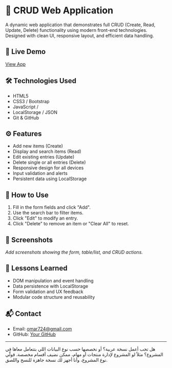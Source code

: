 # 🧮 CRUD Web Application

A dynamic web application that demonstrates full CRUD (Create, Read, Update, Delete) functionality using modern front-end technologies. Designed with clean UI, responsive layout, and efficient data handling.

## 🔗 Live Demo
[View App](https://omar-rehann.github.io/Crud-Applction/)

## 🛠️ Technologies Used
- HTML5
- CSS3 / Bootstrap
- JavaScript / 
- LocalStorage / JSON
- Git & GitHub

## ⚙️ Features
- Add new items (Create)
- Display and search items (Read)
- Edit existing entries (Update)
- Delete single or all entries (Delete)
- Responsive design for all devices
- Input validation and alerts
- Persistent data using LocalStorage

## 🧪 How to Use
1. Fill in the form fields and click "Add".
2. Use the search bar to filter items.
3. Click "Edit" to modify an entry.
4. Click "Delete" to remove an item or "Clear All" to reset.

## 📸 Screenshots
_Add screenshots showing the form, table/list, and CRUD actions._

## 🧠 Lessons Learned
- DOM manipulation and event handling
- Data persistence with LocalStorage
- Form validation and UX feedback
- Modular code structure and reusability

## 📬 Contact
- Email: omar724@gmail.com
- GitHub: [Your GitHub](https://github.com/omar-rehann)

---

هل تحب أعمل نسخة عربية؟ أو نخصصها حسب نوع البيانات اللي بتتعامل معاها في المشروع؟ مثلاً لو المشروع لإدارة منتجات أو مهام، ممكن نضيف أقسام مخصصة. قولّي نوع المشروع، وأنا أجهز لك نسخة جاهزة للنسخ واللصق.